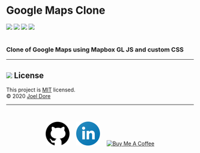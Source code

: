 <!-- Replace 'Google-Maps-Clone' throughout -->
<!-- Add .svg Images to Repo -->

# Google Maps Clone
<div>
<img src='https://img.shields.io/github/license/joeldore/Google-Maps-Clone'>  
<img src='https://img.shields.io/github/repo-size/joeldore/Google-Maps-Clone'>  
<img src='https://img.shields.io/github/languages/top/joeldore/Google-Maps-Clone'>
<img src='https://img.shields.io/github/last-commit/joeldore/Google-Maps-Clone'>
</div>
<br>

### Clone of Google Maps using Mapbox GL JS and custom CSS

<!-- ![Demo](./Assets/Images/demo.gif)

Currently deployed at [GitHub Pages](https://joeldore.github.io/Google-Maps-Clone/)

---
## Features

- 
- 
- 
---

## Reflection
- 
- 

---
## Future Development

-  -->

---
## <img src="https://icon-library.com/images/license-icon/license-icon-17.jpg" width="28"> License
This project is [MIT](https://github.com/JoelDore/Google-Maps-Clone/blob/main/LICENSE) licensed.  
© 2020 [Joel Dore](https://github.com/JoelDore)  

---
<br>

<div align="center">

[![github](Assets/Images/github.svg)](https://github.com/JoelDore) 
[![linkedin](Assets/Images/linkedin.svg)](https://www.linkedin.com/in/joeldore) 
<a href="https://www.buymeacoffee.com/JoelDore" target="_blank"><img src="https://cdn.buymeacoffee.com/buttons/v2/default-white.png" alt="Buy Me A Coffee" height="32"></a>

</div>